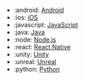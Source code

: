 <!-- To add an entry, first add an SVG logo in overrides/.icons, then add a new line item in the table. Wrap the icon filename in colons to reference it. -->

<div class="grid cards" markdown>

- :android: [Android](../data/sdks/android.md)
- :ios: [iOS](../data/sdks/ios.md)
- :javascript: [JavaScript](../data/sdks/javascript.md)
- :java: [Java](../data/sdks/java.md)
- :node: [Node.js](../data/sdks/node.md)
- :react: [React Native](../data/sdks/react-native.md)
- :unity: [Unity](../data/sdks/unity.md)
- :unreal: [Unreal](../data/sdks/unreal.md)
- :python: [Python](../data/sdks/python.md)

</div>
